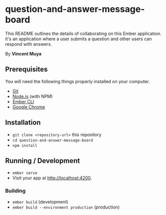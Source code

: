 # question-and-answer-message-board

This README outlines the details of collaborating on this Ember application.
it's an application where a user submits a question and other users can respond with answers.

By **Vincent Muya**

## Prerequisites

You will need the following things properly installed on your computer.

* [Git](https://git-scm.com/)
* [Node.js](https://nodejs.org/) (with NPM)
* [Ember CLI](https://ember-cli.com/)
* [Google Chrome](https://google.com/chrome/)

## Installation

* `git clone <repository-url>` this repository
* `cd question-and-answer-message-board`
* `npm install`

## Running / Development

* `ember serve`
* Visit your app at [http://localhost:4200](http://localhost:4200).

### Building

* `ember build` (development)
* `ember build --environment production` (production)
